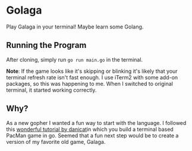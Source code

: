 # Golaga

Play Galaga in your terminal! Maybe learn some Golang.

## Running the Program

After cloning, simply run `go run main.go` in the terminal.

**Note**: If the game looks like it's skipping or blinking it's likely that your terminal refresh rate isn't fast enough. I use iTerm2 with some add-on packages, so this was happening to me. When I switched to original terminal, it started working correctly.

## Why?

As a new gopher I wanted a fun way to start with the language. I followed this [wonderful tutorial by danicat](https://github.com/danicat/pacgo)in which you build a terminal based PacMan game in go. Seemed that a fun next step would be to create a version of my favorite old game, Galaga.
